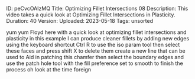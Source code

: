 ID: peCvcOAIzMQ
Title: Optimizing Fillet Intersections 08
Description: This video takes a quick look at Optimizing Fillet Intersections in Plasticity.
Duration: 40
Version: 
Uploaded: 2023-05-18
Tags: unsorted

yum yum Floyd here with a quick look at
optimizing fillet intersections and
plasticity in this example I can produce
cleaner fillets by adding new edges
using the keyboard shortcut Ctrl R to
use the iso param tool
then select these faces and press shift
X to delete them create a new line that
can be used to Aid in patching this
chamfer
then select the boundary edges and use
the patch hole tool
with the fill preference set to smooth
to finish the process oh look at the
time
foreign
